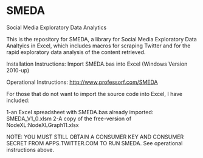 # SMEDA
Social Media Exploratory Data Analytics

This is the repository for SMEDA, a library for Social Media Exploratory Data Analtyics in Excel, which includes macros for scraping Twitter and for the rapid exploratory data analysis of the content retrieved.

Installation Instructions:
Import SMEDA.bas into Excel (Windows Version 2010-up)

Operational Instructions: http://www.professorf.com/SMEDA

For those that do not want to import the source code into Excel, I have included:

1-an Excel spreadsheet with SMEDA.bas already imported: SMEDA_V1_0.xlsm
2-A copy of the free-version of NodeXL:NodeXLGraph11.xlsx

NOTE: YOU MUST STILL OBTAIN A CONSUMER KEY AND CONSUMER SECRET FROM APPS.TWITTER.COM TO RUN SMEDA.  See operational instructions above.
